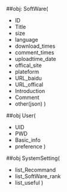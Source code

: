 ##obj: SoftWare(
* ID
* Title
* size
* language
* download_times
* comment_times
* uploadtime_date
* offical_site
* plateform
* URL_baidu
* URL_offical
* Introduction
* Comment
* other(json)
)

##obj User(
* UID
* PWD
* Basic_info
* preference
)

##obj SystemSetting(
* list_Recommand
* list_SoftWare_rank
* list_useful
)
